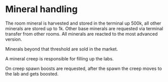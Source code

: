 # Mineral handling

The room mineral is harvested and stored in the terminal up 500k, all other minerals are stored up to 1k.
Other base minerals are requested via terminal transfer from other rooms.
All minerals are reacted to the most advanced version.

Minerals beyond that threshold are sold in the market.

A mineral creep is responsible for filling up the labs.

On creep spawn boosts are requested, after the spawn the creep moves to the lab and gets boosted.